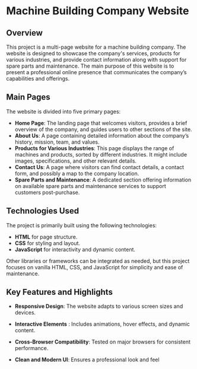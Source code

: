 # Machine Building Company Website

## Overview

This project is a multi-page website for a machine building company. The website is designed to showcase the company's services, products for various industries, and provide contact information along with support for spare parts and maintenance. The main purpose of this website is to present a professional online presence that communicates the company’s capabilities and offerings.

## Main Pages

The website is divided into five primary pages:
- **Home Page**: The landing page that welcomes visitors, provides a brief overview of the company, and guides users to other sections of the site.
- **About Us**: A page containing detailed information about the company’s history, mission, team, and values.
- **Products for Various Industries**: This page displays the range of machines and products, sorted by different industries. It might include images, specifications, and other relevant details.
- **Contact Us**: A page where visitors can find contact details, a contact form, and possibly a map to the company location.
- **Spare Parts and Maintenance**: A dedicated section offering information on available spare parts and maintenance services to support customers post-purchase.

## Technologies Used

The project is primarily built using the following technologies:
- **HTML** for page structure.
- **CSS** for styling and layout.
- **JavaScript** for interactivity and dynamic content.
  
Other libraries or frameworks can be integrated as needed, but this project focuses on vanilla HTML, CSS, and JavaScript for simplicity and ease of maintenance.

## Key Features and Highlights

- **Responsive Design**: The website adapts to various screen sizes and devices.

- **Interactive Elements** : Includes animations, hover effects, and dynamic content.

- **Cross-Browser Compatibility**: Tested on major browsers for consistent performance.

- **Clean and Modern UI**: Ensures a professional look and feel
